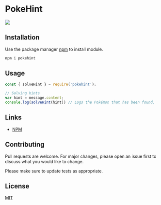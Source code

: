 # PokeHint
[![](https://img.shields.io/npm/v/pokehint.svg)](https://www.npmjs.com/package/pokehint)

## Installation

Use the package manager [npm](https://www.npmjs.com/package/pokehint) to install module.

```bash
npm i pokehint
```

## Usage

```javascript
const { solveHint } = require('pokehint');

// Solving hints
var hint = message.content;
console.log(solveHint(hint)) // Logs the Pokémon that has been found.
```

## Links
- [NPM](https://www.npmjs.com/package/pokehint)

## Contributing
Pull requests are welcome. For major changes, please open an issue first to discuss what you would like to change.

Please make sure to update tests as appropriate.

## License
[MIT](https://choosealicense.com/licenses/mit/)
